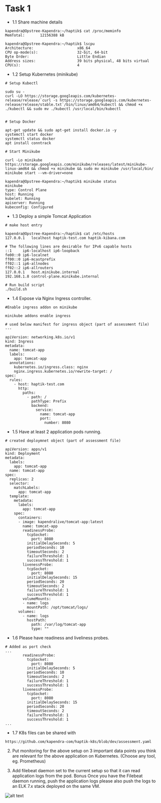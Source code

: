 # Task 1 
- 1.1 Share machine details 
```
kapendra@Opstree-Kapendra:~/haptik$ cat /proc/meminfo
MemTotal:       12156388 kB

kapendra@Opstree-Kapendra:~/haptik$ lscpu
Architecture:                    x86_64
CPU op-mode(s):                  32-bit, 64-bit
Byte Order:                      Little Endian
Address sizes:                   39 bits physical, 48 bits virtual
CPU(s):                          4
```

- 1.2 Setup Kubernetes (minikube)
```
# Setup Kubectl

sudo su -
curl -LO https://storage.googleapis.com/kubernetes-release/release/`curl -s https://storage.googleapis.com/kubernetes-release/release/stable.txt`/bin/linux/amd64/kubectl && chmod +x ./kubectl && sudo mv ./kubectl /usr/local/bin/kubectl


# Setup Docker

apt-get update && sudo apt-get install docker.io -y 
systemctl start docker 
systemctl status docker
apt install conntrack

# Start Minikube

curl -Lo minikube https://storage.googleapis.com/minikube/releases/latest/minikube-linux-amd64 && chmod +x minikube && sudo mv minikube /usr/local/bin/
minikube start --vm-driver=none

kapendra@Opstree-Kapendra:~/haptik$ minikube status
minikube
type: Control Plane
host: Running
kubelet: Running
apiserver: Running
kubeconfig: Configured

```

- 1.3 Deploy a simple Tomcat Application 
```
# make host entry

kapendra@Opstree-Kapendra:~/haptik$ cat /etc/hosts
127.0.0.1	localhost haptik-test.com haptik-kibana.com

# The following lines are desirable for IPv6 capable hosts
::1     ip6-localhost ip6-loopback
fe00::0 ip6-localnet
ff00::0 ip6-mcastprefix
ff02::1 ip6-allnodes
ff02::2 ip6-allrouters
127.0.0.1	host.minikube.internal
192.168.1.8	control-plane.minikube.internal

# Run build script
./build.sh
```

- 1.4 Expose via Nginx Ingress controller.
```
#Enable ingress addon on minikube

minikube addons enable ingress

# used below manifest for ingress object (part of assessment file)
---

apiVersion: networking.k8s.io/v1
kind: Ingress
metadata:
  name: tomcat-app
  labels:
    app: tomcat-app
  annotations:
    kubernetes.io/ingress.class: nginx
    nginx.ingress.kubernetes.io/rewrite-target: /
spec:
  rules:
    - host: haptik-test.com
      http:
        paths:
          - path: /
            pathType: Prefix
            backend:
              service:
                name: tomcat-app
                port:
                  number: 8080
```

- 1.5 Have at least 2 application pods running. 
```
# created deploymnet object (part of assessment file)

apiVersion: apps/v1
kind: Deployment
metadata:
  labels:
    app: tomcat-app
  name: tomcat-app
spec:
  replicas: 2
  selector:
    matchLabels:
      app: tomcat-app
  template:
    metadata:
      labels:
        app: tomcat-app
    spec:
      containers:
      - image: kapendralive/tomcat-app:latest
        name: tomcat-app
        readinessProbe:
          tcpSocket:
            port: 8080
          initialDelaySeconds: 5
          periodSeconds: 10
          timeoutSeconds: 2
          failureThreshold: 1
          successThreshold: 1
        livenessProbe:
          tcpSocket:
            port: 8080
          initialDelaySeconds: 15
          periodSeconds: 20
          timeoutSeconds: 2
          failureThreshold: 1
          successThreshold: 1
        volumeMounts:
        - name: logs
          mountPath: /opt/tomcat/logs/
      volumes:
        - name: logs      
          hostPath:
            path: /var/log/tomcat-app
            type: ""

```

- 1.6 Please have readiness and liveliness probes.

```
# Added as port check 
...
        readinessProbe:
          tcpSocket:
            port: 8080
          initialDelaySeconds: 5
          periodSeconds: 10
          timeoutSeconds: 2
          failureThreshold: 1
          successThreshold: 1
        livenessProbe:
          tcpSocket:
            port: 8080
          initialDelaySeconds: 15
          periodSeconds: 20
          timeoutSeconds: 2
          failureThreshold: 1
          successThreshold: 1
...
```

- 1.7 K8s files can be shared with

```
https://github.com/kapendra-com/haptik-k8s/blob/dev/assessment.yaml
```

2. Put monitoring for the above setup on 3 important data points you think are relevant for
the above application on Kubernetes. (Choose any tool, eg. Prometheus)

3. Add filebeat daemon set to the current setup so that it can read application logs from the
pod.
Bonus
Once you have the Filebeat daemon running, push the application logs please also push
the logs to an ELK 7.x stack deployed on the same VM.

![alt text](https://github.com/[username]/[reponame]/blob/[branch]/image.jpg?raw=true)



```




